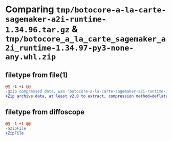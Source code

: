 # Comparing `tmp/botocore-a-la-carte-sagemaker-a2i-runtime-1.34.96.tar.gz` & `tmp/botocore_a_la_carte_sagemaker_a2i_runtime-1.34.97-py3-none-any.whl.zip`

## filetype from file(1)

```diff
@@ -1 +1 @@
-gzip compressed data, was "botocore-a-la-carte-sagemaker-a2i-runtime-1.34.96.tar", last modified: Thu May  2 01:01:36 2024, max compression
+Zip archive data, at least v2.0 to extract, compression method=deflate
```

## filetype from diffoscope

```diff
@@ -1 +1 @@
-GzipFile
+ZipFile
```


